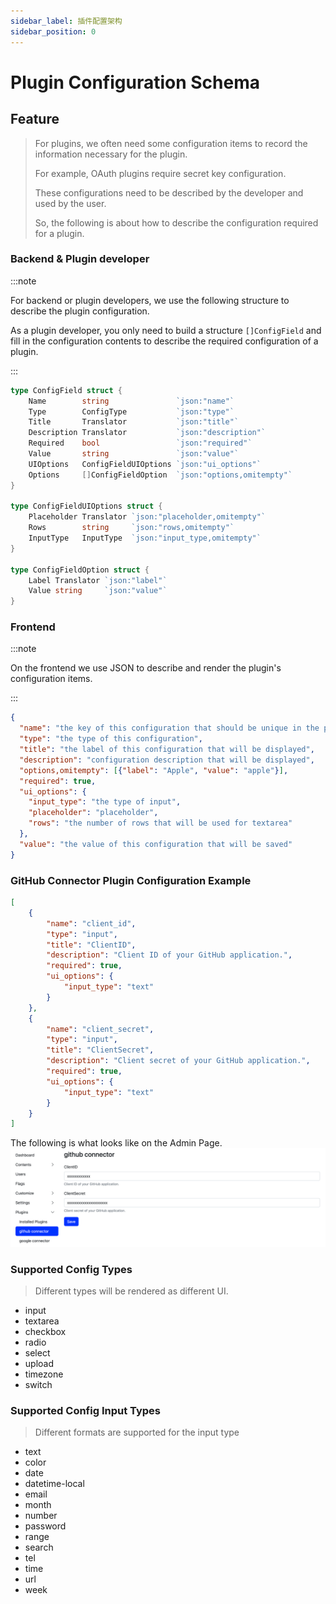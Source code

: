 ```yaml
---
sidebar_label: 插件配置架构
sidebar_position: 0
---
```


# Plugin Configuration Schema

## Feature
>
> For plugins, we often need some configuration items to record the information necessary for the plugin.
>
> For example, OAuth plugins require secret key configuration.
>
> These configurations need to be described by the developer and used by the user.
>
> So, the following is about how to describe the configuration required for a plugin.

### Backend & Plugin developer

:::note

For backend or plugin developers, we use the following structure to describe the plugin configuration.

As a plugin developer, you only need to build a structure `[]ConfigField` and fill in the configuration contents to describe the required configuration of a plugin.

:::

```go
type ConfigField struct {
    Name        string               `json:"name"`
    Type        ConfigType           `json:"type"`
    Title       Translator           `json:"title"`
    Description Translator           `json:"description"`
    Required    bool                 `json:"required"`
    Value       string               `json:"value"`
    UIOptions   ConfigFieldUIOptions `json:"ui_options"`
    Options     []ConfigFieldOption  `json:"options,omitempty"`
}

type ConfigFieldUIOptions struct {
    Placeholder Translator `json:"placeholder,omitempty"`
    Rows        string     `json:"rows,omitempty"`
    InputType   InputType  `json:"input_type,omitempty"`
}

type ConfigFieldOption struct {
    Label Translator `json:"label"`
    Value string     `json:"value"`
}
```

### Frontend

:::note

On the frontend we use JSON to describe and render the plugin's configuration items.

:::

```json
{
  "name": "the key of this configuration that should be unique in the plugin",
  "type": "the type of this configuration",
  "title": "the label of this configuration that will be displayed",
  "description": "configuration description that will be displayed",
  "options,omitempty": [{"label": "Apple", "value": "apple"}],
  "required": true,
  "ui_options": {
    "input_type": "the type of input",
    "placeholder": "placeholder",
    "rows": "the number of rows that will be used for textarea"
  },
  "value": "the value of this configuration that will be saved"
}
```

### GitHub Connector Plugin Configuration Example

```json
[
    {
        "name": "client_id",
        "type": "input",
        "title": "ClientID",
        "description": "Client ID of your GitHub application.",
        "required": true,
        "ui_options": {
            "input_type": "text"
        }
    },
    {
        "name": "client_secret",
        "type": "input",
        "title": "ClientSecret",
        "description": "Client secret of your GitHub application.",
        "required": true,
        "ui_options": {
            "input_type": "text"
        }
    }
]
```

The following is what looks like on the Admin Page.
![plugin-github-connector-config](/img/docs/plugin-github-connector-config.png)

### Supported Config Types
>
> Different types will be rendered as different UI.

- input
- textarea
- checkbox
- radio
- select
- upload
- timezone
- switch

### Supported Config Input Types
>
> Different formats are supported for the input type

- text
- color
- date
- datetime-local
- email
- month
- number
- password
- range
- search
- tel
- time
- url
- week
